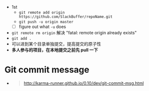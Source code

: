 - 1st
    - `git remote add origin https://github.com/SlackBuffer/repoName.git`
    - `git push -u origin master`
    - [ ] figure out what `-u` does
- `git remote rm origin` 解决 "fatal: remote origin already exists"
- `git add .`
- 可以进到某个目录单独提交，提高提交的原子性
- **多人参与的项目，在本地提交之前先 pull 一下**
# Git commit message
- > http://karma-runner.github.io/0.10/dev/git-commit-msg.html